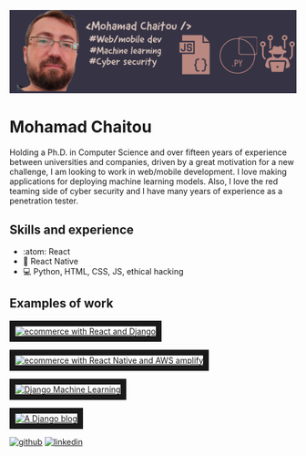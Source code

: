![Development and cyber security](https://github.com/mchaitou/mchaitou/blob/main/my_banner.png)
# Mohamad Chaitou
Holding a Ph.D. in Computer Science and over fifteen years of experience between universities and companies, driven by a great motivation for a new challenge, I am looking to work in web/mobile development. I love making applications for deploying machine learning models. Also, I love the red teaming side of cyber security and I have many years of experience as a penetration tester.

## Skills and experience
* :atom: React
* 📱 React Native
* 💻 Python, HTML, CSS, JS, ethical hacking

## Examples of work

<a href="http://www.youtube.com/watch?feature=player_embedded&v=a0Xr5X4Es5I
" target="_blank"><img src="http://img.youtube.com/vi/a0Xr5X4Es5I/0.jpg" 
alt="ecommerce with React and Django" width="240" height="180" border="10" /></a>

<a href="http://www.youtube.com/watch?feature=player_embedded&v=a7qvq05h4OU
" target="_blank"><img src="http://img.youtube.com/vi/a7qvq05h4OU/0.jpg" 
alt="ecommerce with React Native and AWS amplify" width="240" height="180" border="10" /></a>

<a href="http://www.youtube.com/watch?feature=player_embedded&v=oMFjvDb7TiM
" target="_blank"><img src="http://img.youtube.com/vi/oMFjvDb7TiM/0.jpg" 
alt="Django Machine Learning" width="240" height="180" border="10" /></a>

<a href="http://www.youtube.com/watch?feature=player_embedded&v=9ccz0SBe63A
" target="_blank"><img src="http://img.youtube.com/vi/9ccz0SBe63A/0.jpg" 
alt="A Django blog" width="240" height="180" border="10" /></a>


[<img src='https://cdn.jsdelivr.net/npm/simple-icons@3.0.1/icons/github.svg' alt='github' height='40'>](https://github.com/mchaitou)  [<img src='https://cdn.jsdelivr.net/npm/simple-icons@3.0.1/icons/linkedin.svg' alt='linkedin' height='40'>](https://www.linkedin.com/in/www.linkedin.com/in/mohamad-chaitou-b34a95154/)  



